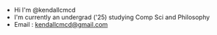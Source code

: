 - Hi I'm @kendallcmcd
- I'm currently an undergrad ('25) studying Comp Sci and Philosophy 
- Email : kendallcmcd@gmail.com
